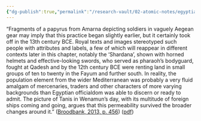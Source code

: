 ```yaml
---
{"dg-publish":true,"permalink":"/research-vault/02-atomic-notes/egyptian-depictions-likely-give-a-skewed-idea-about-the-presence-of-people-from-the-aegean-it-was-more-fluid-that-egypt-s-officials-could-know/"}
---
```


“Fragments of a papyrus from Amarna depicting soldiers in vaguely Aegean gear may imply that this practice began slightly earlier, but it certainly took off in the 13th century BCE. Royal texts and images stereotyped such people with attributes and labels, a few of which will reappear in different contexts later in this chapter, notably the ‘Shardana’, shown with horned helmets and effective-looking swords, who served as pharaoh’s bodyguard, fought at Qadesh and by the 12th century BCE were renting land in small groups of ten to twenty in the Fayum and further south. In reality, the population element from the wider Mediterranean was probably a very fluid amalgam of mercenaries, traders and other characters of more varying backgrounds than Egyptian officialdom was able to discern or ready to admit. The picture of Tanis in Wenamun’s day, with its multitude of foreign ships coming and going, argues that this permeability survived the broader changes around it.” ([Broodbank, 2013, p. 456](zotero://select/library/items/IR54JIQG)) ([pdf](zotero://open-pdf/library/items/85K7BT2G?page=423&annotation=9MRU4W5B))